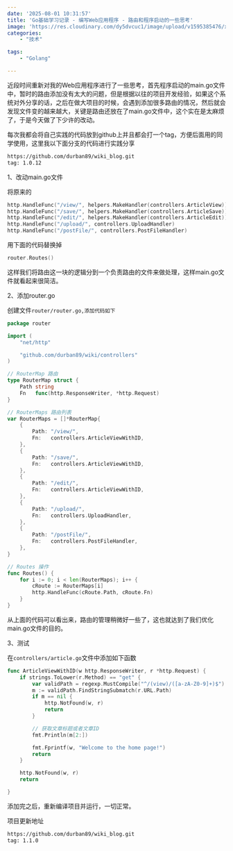 ```yaml
---
date: '2025-08-01 10:31:57'
title: 'Go基础学习记录 - 编写Web应用程序 - 路由和程序启动的一些思考'
image: 'https://res.cloudinary.com/dy5dvcuc1/image/upload/v1595385476/xiaorongmao/golang.jpg'
categories:
    - "技术"

tags:
    - "Golang"

---
```


近段时间重新对我的Web应用程序进行了一些思考，首先程序启动的main.go文件中，暂时的路由添加没有太大的问题，但是根据以往的项目开发经验，如果这个系统对外分享的话，之后在做大项目的时候，会遇到添加很多路由的情况，然后就会发现文件变的越来越大，关键是路由还放在了main.go文件中，这个实在是太麻烦了，于是今天做了下少许的改动。

每次我都会将自己实践的代码放到github上并且都会打一个tag，方便后面用的同学使用，这里我以下面分支的代码进行实践分享

```bash
https://github.com/durban89/wiki_blog.git
tag: 1.0.12
```

1、改动main.go文件

将原来的

```go
http.HandleFunc("/view/", helpers.MakeHandler(controllers.ArticleView))
http.HandleFunc("/save/", helpers.MakeHandler(controllers.ArticleSave))
http.HandleFunc("/edit/", helpers.MakeHandler(controllers.ArticleEdit))
http.HandleFunc("/upload/", controllers.UploadHandler)
http.HandleFunc("/postFile/", controllers.PostFileHandler)
```

用下面的代码替换掉

```go
router.Routes()
```

这样我们将路由这一块的逻辑分到一个负责路由的文件来做处理，这样main.go文件就看起来很简洁。

2、添加router.go

创建文件`router/router.go,添加代码如下`

```go
package router

import (
	"net/http"

	"github.com/durban89/wiki/controllers"
)

// RouterMap 路由
type RouterMap struct {
	Path string
	Fn   func(http.ResponseWriter, *http.Request)
}

// RouterMaps 路由列表
var RouterMaps = []*RouterMap{
	{
		Path: "/view/",
		Fn:   controllers.ArticleViewWithID,
	},
	{
		Path: "/save/",
		Fn:   controllers.ArticleViewWithID,
	},
	{
		Path: "/edit/",
		Fn:   controllers.ArticleViewWithID,
	},
	{
		Path: "/upload/",
		Fn:   controllers.UploadHandler,
	},
	{
		Path: "/postFile/",
		Fn:   controllers.PostFileHandler,
	},
}

// Routes 操作
func Routes() {
	for i := 0; i < len(RouterMaps); i++ {
		cRoute := RouterMaps[i]
		http.HandleFunc(cRoute.Path, cRoute.Fn)
	}
}
```

从上面的代码可以看出来，路由的管理稍微好一些了，这也就达到了我们优化main.go文件的目的。

3、测试

在`controllers/article.go`文件中添加如下函数

```go
func ArticleViewWithID(w http.ResponseWriter, r *http.Request) {
	if strings.ToLower(r.Method) == "get" {
		var validPath = regexp.MustCompile("^/(view)/([a-zA-Z0-9]+)$")
		m := validPath.FindStringSubmatch(r.URL.Path)
		if m == nil {
			http.NotFound(w, r)
			return
		}

		// 获取文章标题或者文章ID
		fmt.Println(m[2:])

		fmt.Fprintf(w, "Welcome to the home page!")
		return
	}

	http.NotFound(w, r)
	return

}
```

添加完之后，重新编译项目并运行，一切正常。

项目更新地址

```bash
https://github.com/durban89/wiki_blog.git
tag: 1.1.0
```
